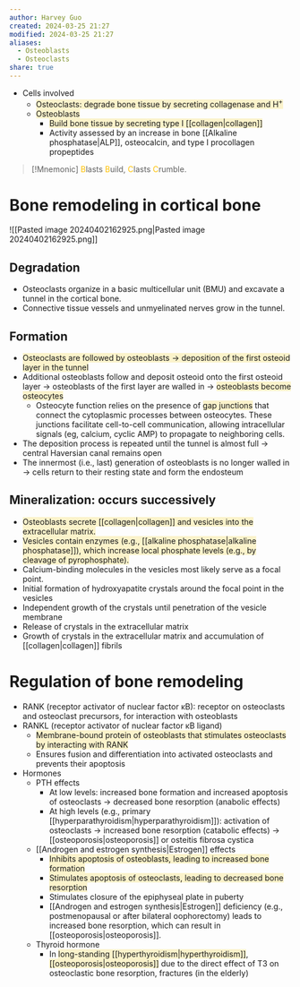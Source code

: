 ```yaml
---
author: Harvey Guo
created: 2024-03-25 21:27
modified: 2024-03-25 21:27
aliases:
  - Osteoblasts
  - Osteoclasts
share: true
---
```

- Cells involved
	- <span style="background:rgba(240, 200, 0, 0.2)">Osteoclasts: degrade bone tissue by secreting collagenase and H<sup>+</sup></span>
	- <span style="background:rgba(240, 200, 0, 0.2)">Osteoblasts</span>
		- <span style="background:rgba(240, 200, 0, 0.2)">Build bone tissue by secreting type I [[collagen|collagen]]</span>
		- Activity assessed by an increase in bone [[Alkaline phosphatase|ALP]], osteocalcin, and type I procollagen propeptides

>[!Mnemonic] 
><font color="#ffc000">B</font>lasts <font color="#ffc000">B</font>uild, <font color="#ffc000">C</font>lasts <font color="#ffc000">C</font>rumble.

# Bone remodeling in cortical bone
![[Pasted image 20240402162925.png|Pasted image 20240402162925.png]]
## Degradation
- Osteoclasts organize in a basic multicellular unit (BMU) and excavate a tunnel in the cortical bone. 
- Connective tissue vessels and unmyelinated nerves grow in the tunnel.
## Formation
- <span style="background:rgba(240, 200, 0, 0.2)">Osteoclasts are followed by osteoblasts → deposition of the first osteoid layer in the tunnel</span>
- Additional osteoblasts follow and deposit osteoid onto the first osteoid layer → osteoblasts of the first layer are walled in → <span style="background:rgba(240, 200, 0, 0.2)">osteoblasts become osteocytes</span>
	- Osteocyte function relies on the presence of <span style="background:rgba(240, 200, 0, 0.2)">gap junctions</span> that connect the cytoplasmic processes between osteocytes.  These junctions facilitate cell-to-cell communication, allowing intracellular signals (eg, calcium, cyclic AMP) to propagate to neighboring cells.
- The deposition process is repeated until the tunnel is almost full → central Haversian canal remains open
- The innermost (i.e., last) generation of osteoblasts is no longer walled in → cells return to their resting state and form the endosteum
## Mineralization: occurs successively
- <span style="background:rgba(240, 200, 0, 0.2)">Osteoblasts secrete [[collagen|collagen]] and vesicles into the extracellular matrix.</span>
- <span style="background:rgba(240, 200, 0, 0.2)">Vesicles contain enzymes (e.g., [[alkaline phosphatase|alkaline phosphatase]]), which increase local phosphate levels (e.g., by cleavage of pyrophosphate).</span>
- Calcium-binding molecules in the vesicles most likely serve as a focal point.
- Initial formation of hydroxyapatite crystals around the focal point in the vesicles
- Independent growth of the crystals until penetration of the vesicle membrane
- Release of crystals in the extracellular matrix
- Growth of crystals in the extracellular matrix and accumulation of [[collagen|collagen]] fibrils
# Regulation of bone remodeling
- RANK (receptor activator of nuclear factor κB): receptor on osteoclasts and osteoclast precursors, for interaction with osteoblasts
- RANKL (receptor activator of nuclear factor κB ligand)
	- <span style="background:rgba(240, 200, 0, 0.2)">Membrane-bound protein of osteoblasts that stimulates osteoclasts by interacting with RANK</span>
	- Ensures fusion and differentiation into activated osteoclasts and prevents their apoptosis
- Hormones
	- PTH effects
		- At low levels: increased bone formation and increased apoptosis of osteoclasts → decreased bone resorption (anabolic effects)
		- At high levels (e.g., primary [[hyperparathyroidism|hyperparathyroidism]]): activation of osteoclasts → increased bone resorption (catabolic effects) → [[osteoporosis|osteoporosis]] or osteitis fibrosa cystica
	- [[Androgen and estrogen synthesis|Estrogen]] effects
		- <span style="background:rgba(240, 200, 0, 0.2)">Inhibits apoptosis of osteoblasts, leading to increased bone formation</span>
		- <span style="background:rgba(240, 200, 0, 0.2)">Stimulates apoptosis of osteoclasts, leading to decreased bone resorption</span>
		- Stimulates closure of the epiphyseal plate in puberty
		- [[Androgen and estrogen synthesis|Estrogen]] deficiency (e.g., postmenopausal or after bilateral oophorectomy) leads to increased bone resorption, which can result in [[osteoporosis|osteoporosis]].
	- Thyroid hormone
		- In <span style="background:rgba(240, 200, 0, 0.2)">long-standing [[hyperthyroidism|hyperthyroidism]]</span>, <span style="background:rgba(240, 200, 0, 0.2)">[[osteoporosis|osteoporosis]]</span> due to the direct effect of T3 on osteoclastic bone resorption, fractures (in the elderly)
